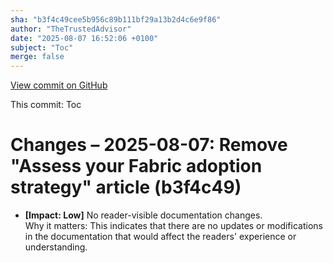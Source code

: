 ```yaml
---
sha: "b3f4c49cee5b956c89b111bf29a13b2d4c6e9f86"
author: "TheTrustedAdvisor"
date: "2025-08-07 16:52:06 +0100"
subject: "Toc"
merge: false
---
```


[View commit on GitHub](https://github.com/TheTrustedAdvisor/FabricAdoptionFramework/commit/b3f4c49cee5b956c89b111bf29a13b2d4c6e9f86)

This commit: Toc

# Changes – 2025-08-07: Remove "Assess your Fabric adoption strategy" article (b3f4c49)

- **[Impact: Low]** No reader-visible documentation changes.  
Why it matters: This indicates that there are no updates or modifications in the documentation that would affect the readers' experience or understanding.
